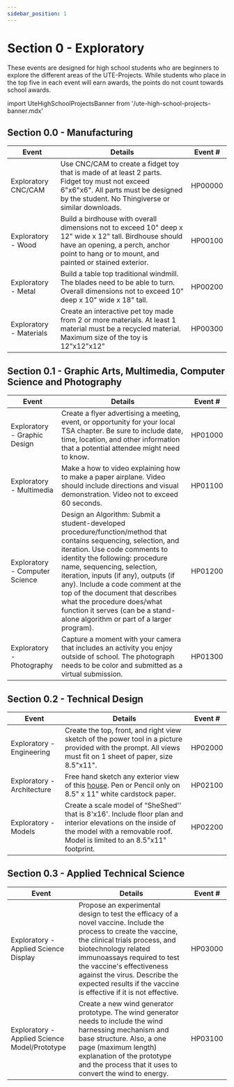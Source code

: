 ```yaml
---
sidebar_position: 1
---
```


# Section 0 - Exploratory

These events are designed for high school students who are beginners to explore the different areas of the UTE-Projects. While students who place in the top five in each event will earn awards, the points do not count towards school awards.

import UteHighSchoolProjectsBanner from '/ute-high-school-projects-banner.mdx'

<UteHighSchoolProjectsBanner />

## Section 0.0 - Manufacturing

| Event                   | Details                                                                                                                                                                                               | Event # |
| ----------------------- | ----------------------------------------------------------------------------------------------------------------------------------------------------------------------------------------------------- | ------- |
| Exploratory CNC/CAM     | Use CNC/CAM to create a fidget toy that is made of at least 2 parts. Fidget toy must not exceed 6"x6"x6". All parts must be designed by the student. No Thingiverse or similar downloads.             | HP00000 |
| Exploratory - Wood      | Build a birdhouse with overall dimensions not to exceed 10" deep x 12" wide x 12" tall. Birdhouse should have an opening, a perch, anchor point to hang or to mount, and painted or stained exterior. | HP00100 |
| Exploratory - Metal     | Build a table top traditional windmill. The blades need to be able to turn. Overall dimensions not to exceed 10" deep x 10" wide x 18" tall.                                                          | HP00200 |
| Exploratory - Materials | Create an interactive pet toy made from 2 or more materials. At least 1 material must be a recycled material.  Maximum size of the toy is 12"x12"x12"                                                 | HP00300 |

## Section 0.1 - Graphic Arts, Multimedia, Computer Science and Photography

| Event                          | Details                                                                                                                                                                                              | Event # |
| ------------------------------ | ---------------------------------------------------------------------------------------------------------------------------------------------------------------------------------------------------- | ------- |
| Exploratory - Graphic Design   | Create a flyer advertising a meeting, event, or opportunity for your local TSA chapter. Be sure to include date, time, location, and other information that a potential attendee might need to know. | HP01000 |
| Exploratory - Multimedia       | Make a how to video explaining how to make a paper airplane. Video should include directions and visual demonstration.  Video not to exceed 60 seconds.                                              | HP01100 |
| Exploratory - Computer Science | Design an Algorithm: Submit a student-developed procedure/function/method that contains sequencing, selection, and iteration. Use code comments to identity the following: procedure name, sequencing, selection, iteration, inputs (if any), outputs (if any). Include a code comment at the top of the document that describes what the procedure does/what function it serves (can be a stand-alone algorithm or part of a larger program).            | HP01200 |
| Exploratory - Photography      | Capture a moment with your camera that includes an activity you enjoy outside of school.  The photograph needs to be color and submitted as a virtual submission.                                    | HP01300 |

## Section 0.2 - Technical Design

| Event                      | Details                                                                                                                                                                                    | Event # |
| -------------------------- | ------------------------------------------------------------------------------------------------------------------------------------------------------------------------------------------ | ------- |
| Exploratory - Engineering  | Create the top, front, and right view sketch of the power tool in a picture provided with the prompt.  All views must fit on 1 sheet of paper, size 8.5"x11".                              | HP02000 |
| Exploratory - Architecture | Free hand sketch any exterior view of this [house](https://www.coolhouseplans.com/plan-51992). Pen or Pencil only on 8.5" x 11" white cardstock paper.                                                                                  | HP02100 |
| Exploratory - Models       | Create a scale model of “SheShed'' that is 8'x16'. Include floor plan and interior elevations on the inside of the model with a removable roof. Model is limited to an 8.5"x11" footprint. | HP02200 |

## Section 0.3 - Applied Technical Science

| Event                                         | Details  | Event # |
| --------------------------------------------- | ------- | ----------|
| Exploratory - Applied Science Display         | Propose an experimental design to test the efficacy of a novel vaccine. Include the process to create the vaccine, the clinical trials process, and biotechnology related immunoassays required to test the vaccine's effectiveness against the virus. Describe the expected results if the vaccine is effective if it is not effective. | HP03000 |
| Exploratory - Applied Science Model/Prototype | Create a new wind generator prototype. The wind generator needs to include the wind harnessing mechanism and base structure.  Also, a one page (maximum length) explanation of the prototype and the process that it uses to convert the wind to energy. | HP03100 |

